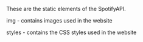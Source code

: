 These are the static elements of the SpotifyAPI.

img - contains images used in the website

styles - contains the CSS styles used in the website
